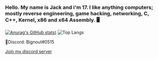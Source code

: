 ### Hello. My name is Jack and i'm 17. I like anything computers; mostly reverse engineering, game hacking, networking, C, C++, Kernel, x86 and x64 Assembly. 🖥️

[![Anurag's GitHub stats](https://github-readme-stats.vercel.app/api?username=jackbail4&show_icons=true&theme=synthwave))](https://github.com/anuraghazra/github-readme-stats)
![Top Langs](https://github-readme-stats.vercel.app/api/top-langs/?username=jackbail4&show_icons=true&theme=synthwave)


📧Discord: Bignout#0515

 [Join my discord server](https://discord.gg/dExJ9Sck7n)
